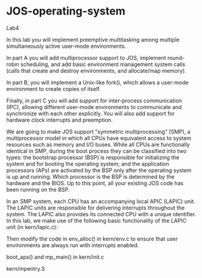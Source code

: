 # JOS-operating-system

Lab4

In this lab you will implement preemptive multitasking among multiple simultaneously active user-mode environments.

In part A you will add multiprocessor support to JOS, implement round-robin scheduling, and add basic environment management system calls (calls that create and destroy environments, and allocate/map memory).

In part B, you will implement a Unix-like fork(), which allows a user-mode environment to create copies of itself.

Finally, in part C you will add support for inter-process communication (IPC), allowing different user-mode environments to communicate and synchronize with each other explicitly. You will also add support for hardware clock interrupts and preemption.

We are going to make JOS support "symmetric multiprocessing" (SMP), a multiprocessor model in which all CPUs have equivalent access to system resources such as memory and I/O buses. While all CPUs are functionally identical in SMP, during the boot process they can be classified into two types: the bootstrap processor (BSP) is responsible for initializing the system and for booting the operating system; and the application processors (APs) are activated by the BSP only after the operating system is up and running. Which processor is the BSP is determined by the hardware and the BIOS. Up to this point, all your existing JOS code has been running on the BSP.

In an SMP system, each CPU has an accompanying local APIC (LAPIC) unit. The LAPIC units are responsible for delivering interrupts throughout the system. The LAPIC also provides its connected CPU with a unique identifier. In this lab, we make use of the following basic functionality of the LAPIC unit (in kern/lapic.c):

Then modify the code in env_alloc() in kern/env.c to ensure that user environments are always run with interrupts enabled.

boot_aps() and mp_main() in kern/init.c

kern/mpentry.S



